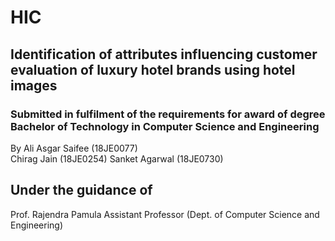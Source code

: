 # HIC
## Identification of attributes influencing customer evaluation of luxury hotel brands using hotel images 

###  Submitted in fulfilment of the requirements for award of degree Bachelor of Technology in Computer Science and Engineering

<tr>
  <td>By</td>
  <td>Ali Asgar Saifee (18JE0077)</td>
  </br>
  <td>Chirag Jain (18JE0254)</td>
  <td>Sanket Agarwal (18JE0730)</td>
</tr>

## Under the guidance of

<tr>
  <td>Prof. Rajendra Pamula</td>
  <td>Assistant Professor</td>
  <td>(Dept. of Computer Science and Engineering)</td>
 </tr>
